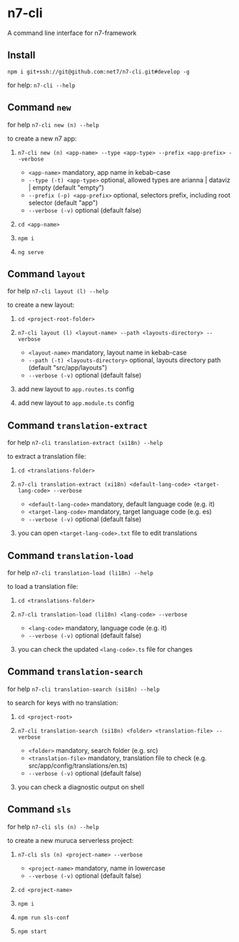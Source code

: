# n7-cli
A command line interface for n7-framework

## Install

`npm i git+ssh://git@github.com:net7/n7-cli.git#develop -g`

for help: `n7-cli --help`


## Command `new`

for help `n7-cli new (n) --help`

to create a new n7 app:  

1) `n7-cli new (n) <app-name> --type <app-type> --prefix <app-prefix> --verbose`

    - `<app-name>` mandatory, app name in kebab-case
    - `--type (-t) <app-type>` optional, allowed types are arianna | dataviz | empty (default "empty")
    - `--prefix (-p) <app-prefix>` optional, selectors prefix, including root selector (default "app")
    - `--verbose (-v)` optional (default false)

2) `cd <app-name>`

3) `npm i`

4) `ng serve`


## Command `layout`

for help `n7-cli layout (l) --help`

to create a new layout:

1) `cd <project-root-folder>`

2) `n7-cli layout (l) <layout-name> --path <layouts-directory> --verbose`

    - `<layout-name>` mandatory, layout name in kebab-case
    - `--path (-t) <layouts-directory>` optional, layouts directory path (default "src/app/layouts")
    - `--verbose (-v)` optional (default false)

3) add new layout to `app.routes.ts` config

4) add new layout to `app.module.ts` config


## Command `translation-extract`

for help `n7-cli translation-extract (xi18n) --help`

to extract a translation file:

1) `cd <translations-folder>`

2) `n7-cli translation-extract (xi18n) <default-lang-code> <target-lang-code> --verbose`

    - `<default-lang-code>` mandatory, default language code (e.g. it)
    - `<target-lang-code>` mandatory, target language code (e.g. es)
    - `--verbose (-v)` optional (default false)

3) you can open `<target-lang-code>.txt` file to edit translations


## Command `translation-load`

for help `n7-cli translation-load (li18n) --help`

to load a translation file:

1) `cd <translations-folder>`

2) `n7-cli translation-load (li18n) <lang-code> --verbose`

    - `<lang-code>` mandatory, language code (e.g. it)
    - `--verbose (-v)` optional (default false)

3) you can check the updated `<lang-code>.ts` file for changes


## Command `translation-search`

for help `n7-cli translation-search (si18n) --help`

to search for keys with no translation:

1) `cd <project-root>`

2) `n7-cli translation-search (si18n) <folder> <translation-file> --verbose`

    - `<folder>` mandatory, search folder (e.g. src)
    - `<translation-file>` mandatory, translation file to check (e.g. src/app/config/translations/en.ts)
    - `--verbose (-v)` optional (default false)

3) you can check a diagnostic output on shell


## Command `sls`

for help `n7-cli sls (n) --help`

to create a new muruca serverless project:  

1) `n7-cli sls (n) <project-name> --verbose`

    - `<project-name>` mandatory, name in lowercase
    - `--verbose (-v)` optional (default false)

2) `cd <project-name>`

3) `npm i`

4) `npm run sls-conf`

5) `npm start`